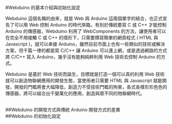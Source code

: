 #Webduino 的基本介紹與初始化設定

Webduino 這個名稱的由來，就是 Web 與 Arduino 這兩個單字的結合，也正式宣告了可以用 Web 控制 Arduino 的時代來臨，有別於傳統要寫 C 或 C++ 才能控制 Arduino 的傳感器，Webduino 利用了 WebComponents 的方法，讓使用者可以在完全不用接觸 C 或 C++ 的情形下，只需要撰寫簡單的網頁程式 ( HTML 與 Javascript )，就可以串接 Arduino，雖然目前市面上也有一些類似的技術或解決方案，但千篇一律的都是寫 C/C++ 讓 Arduino 可以連上網，或是透過網路的方式將 C/C++ 寫入 Arduino，幾乎沒有能夠純粹利用 Web 技術去控制 Arduino 的方式。

Webduino 是基於 Web 技術而誕生，目標就是打造一個可以真的利用 Web 技術就可以創造物聯網應用的開發生態，當使用者只需要 HTML 與 Javascript 就能開發，開發的門檻將會大幅降低，創造力不受技術門檻的拘束，各式各樣形形色色的傳感器，將可以組合出千變萬化的應用，創造與眾不同的物聯網時代。

<br/>
##Webduino 的開發方式與傳統 Arduino 開發方式的差異



<br/>
##Webduino 的初始化設定
